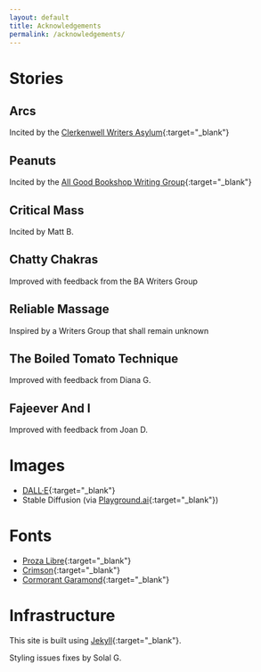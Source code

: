 ```yaml
---
layout: default
title: Acknowledgements
permalink: /acknowledgements/
---
```


# Stories

## Arcs
Incited by the [Clerkenwell Writers Asylum](https://clerkenwellwritersasylum.wordpress.com/){:target="_blank"}

## Peanuts
Incited by the [All Good Bookshop Writing Group](https://www.meetup.com/AllGoodBookshopWriters){:target="_blank"}

## Critical Mass
Incited by Matt B.

## Chatty Chakras
Improved with feedback from the BA Writers Group

## Reliable Massage
Inspired by a Writers Group that shall remain unknown

## The Boiled Tomato Technique
Improved with feedback from Diana G.

## Fajeever And I
Improved with feedback from Joan D.

# Images
* [DALL·E](https://labs.openai.com/){:target="_blank"} 
* Stable Diffusion (via [Playground.ai](https://playgroundai.com/){:target="_blank"})

# Fonts
* [Proza Libre](https://bureauroffa.com/about-proza-libre){:target="_blank"}
* [Crimson](https://github.com/skosch/Crimson){:target="_blank"}
* [Cormorant Garamond](https://www.behance.net/gallery/28579883/Cormorant-an-open-source-display-font-family){:target="_blank"}

# Infrastructure
This site is built using [Jekyll](https://jekyllrb.com/){:target="_blank"}.

Styling issues fixes by Solal G.
